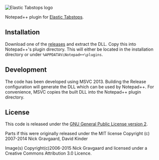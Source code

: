 ![Elastic Tabstops logo](https://dl.dropboxusercontent.com/u/13788271/ElasticTabstops/logo.gif)

Notepad++ plugin for [Elastic Tabstops](http://nickgravgaard.com/elastic-tabstops/). 

## Installation
Download one of the [releases](https://github.com/dail8859/ElasticTabstops/releases) and extract the DLL. Copy this into Notepad++'s plugin directory. This will either be located in the installation directory or under `%APPDATA%\Notepad++\plugins`.

## Development
The code has been developed using MSVC 2013. Building the Release configuration will generate the DLL which can be used by Notepad++. For convenience, MSVC copies the built DLL into the Notepad++ plugin directory. 

## License
This code is released under the [GNU General Public License version 2](http://www.gnu.org/licenses/gpl-2.0.txt).

Parts if this were originally released under the MIT license Copyright (c) 2007-2014 Nick Gravgaard, David Kinder

Image(s) Copyright(c)2006-2015 Nick Gravgaard and licensed under a Creative Commons Attribution 3.0 Licence.
